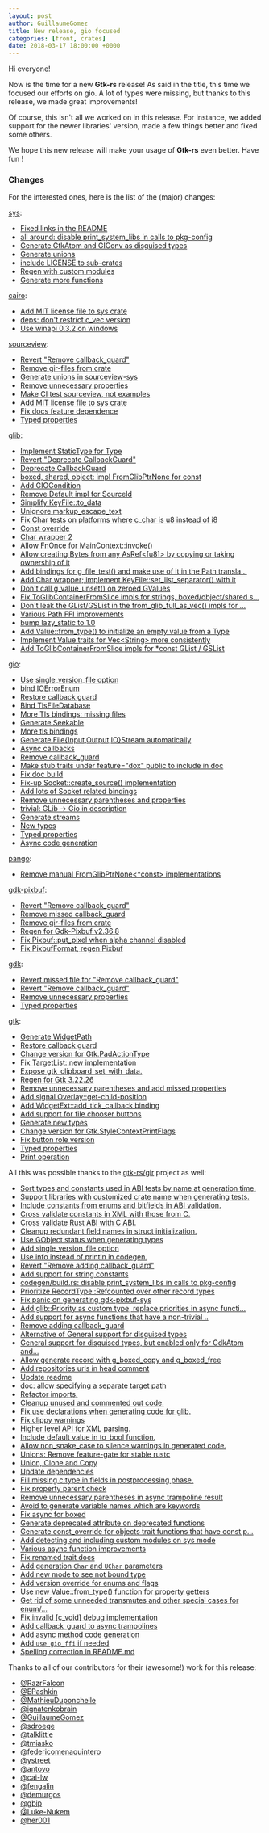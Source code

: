 ```yaml
---
layout: post
author: GuillaumeGomez
title: New release, gio focused
categories: [front, crates]
date: 2018-03-17 18:00:00 +0000
---
```


Hi everyone!

Now is the time for a new __Gtk-rs__ release! As said in the title, this time we focused our efforts on gio. A lot of types were missing, but thanks to this release, we made great improvements!

Of course, this isn't all we worked on in this release. For instance, we added support for the newer libraries' version, made a few things better and fixed some others.

We hope this new release will make your usage of __Gtk-rs__ even better. Have fun !

### Changes

For the interested ones, here is the list of the (major) changes:

[sys](https://github.com/gtk-rs/sys):

 * [Fixed links in the README](https://github.com/gtk-rs/sys/pull/75)
 * [all around: disable print_system_libs in calls to pkg-config](https://github.com/gtk-rs/sys/pull/80)
 * [Generate GtkAtom and GIConv as disguised types](https://github.com/gtk-rs/sys/pull/79)
 * [Generate unions](https://github.com/gtk-rs/sys/pull/78)
 * [include LICENSE to sub-crates](https://github.com/gtk-rs/sys/pull/74)
 * [Regen with custom modules](https://github.com/gtk-rs/sys/pull/77)
 * [Generate more functions](https://github.com/gtk-rs/sys/pull/76)

[cairo](https://github.com/gtk-rs/cairo):

 * [Add MIT license file to sys crate](https://github.com/gtk-rs/cairo/pull/174)
 * [deps: don't restrict c_vec version](https://github.com/gtk-rs/cairo/pull/173)
 * [Use winapi 0.3.2 on windows](https://github.com/gtk-rs/cairo/pull/169)

[sourceview](https://github.com/gtk-rs/sourceview):

 * [Revert "Remove callback_guard"](https://github.com/gtk-rs/sourceview/pull/43)
 * [Remove gir-files from crate](https://github.com/gtk-rs/sourceview/pull/41)
 * [Generate unions in sourceview-sys](https://github.com/gtk-rs/sourceview/pull/40)
 * [Remove unnecessary properties](https://github.com/gtk-rs/sourceview/pull/39)
 * [Make CI test sourceview, not examples](https://github.com/gtk-rs/sourceview/pull/37)
 * [Add MIT license file to sys crate](https://github.com/gtk-rs/sourceview/pull/34)
 * [Fix docs feature dependence](https://github.com/gtk-rs/sourceview/pull/29)
 * [Typed properties](https://github.com/gtk-rs/sourceview/pull/28)

[glib](https://github.com/gtk-rs/glib):

 * [Implement StaticType for Type](https://github.com/gtk-rs/glib/pull/297)
 * [Revert "Deprecate CallbackGuard"](https://github.com/gtk-rs/glib/pull/295)
 * [Deprecate CallbackGuard](https://github.com/gtk-rs/glib/pull/293)
 * [boxed, shared, object: impl FromGlibPtrNone for const](https://github.com/gtk-rs/glib/pull/291)
 * [Add GIOCondition](https://github.com/gtk-rs/glib/pull/290)
 * [Remove Default impl for SourceId](https://github.com/gtk-rs/glib/pull/288)
 * [Simplify KeyFile::to_data](https://github.com/gtk-rs/glib/pull/287)
 * [Unignore markup_escape_text](https://github.com/gtk-rs/glib/pull/286)
 * [Fix Char tests on platforms where c_char is u8 instead of i8](https://github.com/gtk-rs/glib/pull/285)
 * [Const override](https://github.com/gtk-rs/glib/pull/278)
 * [Char wrapper 2](https://github.com/gtk-rs/glib/pull/274)
 * [Allow FnOnce for MainContext::invoke()](https://github.com/gtk-rs/glib/pull/277)
 * [Allow creating Bytes from any AsRef&lt;[u8]&gt; by copying or taking ownership of it](https://github.com/gtk-rs/glib/pull/276)
 * [Add bindings for g_file_test() and make use of it in the Path transla…](https://github.com/gtk-rs/glib/pull/273)
 * [Add Char wrapper; implement KeyFile::set_list_separator() with it](https://github.com/gtk-rs/glib/pull/248)
 * [Don't call g_value_unset() on zeroed GValues](https://github.com/gtk-rs/glib/pull/272)
 * [Fix ToGlibContainerFromSlice impls for strings, boxed/object/shared s…](https://github.com/gtk-rs/glib/pull/270)
 * [Don't leak the GList/GSList in the from_glib_full_as_vec() impls for …](https://github.com/gtk-rs/glib/pull/271)
 * [Various Path FFI improvements](https://github.com/gtk-rs/glib/pull/269)
 * [bump lazy_static to 1.0](https://github.com/gtk-rs/glib/pull/268)
 * [Add Value::from_type() to initialize an empty value from a Type](https://github.com/gtk-rs/glib/pull/266)
 * [Implement Value traits for Vec&lt;String&gt; more consistently](https://github.com/gtk-rs/glib/pull/264)
 * [Add ToGlibContainerFromSlice impls for *const GList / GSList](https://github.com/gtk-rs/glib/pull/261)

[gio](https://github.com/gtk-rs/gio):

 * [Use single_version_file option](https://github.com/gtk-rs/gio/pull/92)
 * [bind IOErrorEnum](https://github.com/gtk-rs/gio/pull/91)
 * [Restore callback guard](https://github.com/gtk-rs/gio/pull/90)
 * [Bind TlsFileDatabase](https://github.com/gtk-rs/gio/pull/89)
 * [More Tls bindings: missing files](https://github.com/gtk-rs/gio/pull/87)
 * [Generate Seekable](https://github.com/gtk-rs/gio/pull/88)
 * [More tls bindings](https://github.com/gtk-rs/gio/pull/83)
 * [Generate File{Input,Output,IO}Stream automatically](https://github.com/gtk-rs/gio/pull/86)
 * [Async callbacks](https://github.com/gtk-rs/gio/pull/85)
 * [Remove callback_guard](https://github.com/gtk-rs/gio/pull/84)
 * [Make stub traits under feature="dox" public to include in doc](https://github.com/gtk-rs/gio/pull/81)
 * [Fix doc build](https://github.com/gtk-rs/gio/pull/80)
 * [Fix-up Socket::create_source() implementation](https://github.com/gtk-rs/gio/pull/79)
 * [Add lots of Socket related bindings](https://github.com/gtk-rs/gio/pull/78)
 * [Remove unnecessary parentheses and properties](https://github.com/gtk-rs/gio/pull/77)
 * [trivial: GLib -> Gio in description](https://github.com/gtk-rs/gio/pull/73)
 * [Generate streams](https://github.com/gtk-rs/gio/pull/69)
 * [New types](https://github.com/gtk-rs/gio/pull/70)
 * [Typed properties](https://github.com/gtk-rs/gio/pull/66)
 * [Async code generation](https://github.com/gtk-rs/gio/pull/63)

[pango](https://github.com/gtk-rs/pango):

 * [Remove manual FromGlibPtrNone&lt;*const&gt; implementations](https://github.com/gtk-rs/pango/pull/101)

[gdk-pixbuf](https://github.com/gtk-rs/gdk-pixbuf):

 * [Revert "Remove callback_guard"](https://github.com/gtk-rs/gdk-pixbuf/pull/67)
 * [Remove missed callback_guard](https://github.com/gtk-rs/gdk-pixbuf/pull/66)
 * [Remove gir-files from crate](https://github.com/gtk-rs/gdk-pixbuf/pull/64)
 * [Regen for Gdk-Pixbuf v2.36.8](https://github.com/gtk-rs/gdk-pixbuf/pull/61)
 * [Fix Pixbuf::put_pixel when alpha channel disabled](https://github.com/gtk-rs/gdk-pixbuf/pull/60)
 * [Fix PixbufFormat, regen Pixbuf](https://github.com/gtk-rs/gdk-pixbuf/pull/57)

[gdk](https://github.com/gtk-rs/gdk):

 * [Revert missed file for "Remove callback_guard"](https://github.com/gtk-rs/gdk/pull/209)
 * [Revert "Remove callback_guard"](https://github.com/gtk-rs/gdk/pull/208)
 * [Remove unnecessary properties](https://github.com/gtk-rs/gdk/pull/203)
 * [Typed properties](https://github.com/gtk-rs/gdk/pull/199)

[gtk](https://github.com/gtk-rs/gtk):

 * [Generate WidgetPath](https://github.com/gtk-rs/gtk/pull/630)
 * [Restore callback guard](https://github.com/gtk-rs/gtk/pull/631)
 * [Change version for Gtk.PadActionType](https://github.com/gtk-rs/gtk/pull/629)
 * [Fix TargetList::new implementation](https://github.com/gtk-rs/gtk/pull/622)
 * [Expose gtk_clipboard_set_with_data.](https://github.com/gtk-rs/gtk/pull/617)
 * [Regen for Gtk 3.22.26](https://github.com/gtk-rs/gtk/pull/620)
 * [Remove unnecessary parentheses and add missed properties](https://github.com/gtk-rs/gtk/pull/619)
 * [Add signal Overlay::get-child-position](https://github.com/gtk-rs/gtk/pull/613)
 * [Add WidgetExt::add_tick_callback binding](https://github.com/gtk-rs/gtk/pull/611)
 * [Add support for file chooser buttons](https://github.com/gtk-rs/gtk/pull/602)
 * [Generate new types](https://github.com/gtk-rs/gtk/pull/604)
 * [Change version for Gtk.StyleContextPrintFlags](https://github.com/gtk-rs/gtk/pull/603)
 * [Fix button role version](https://github.com/gtk-rs/gtk/pull/601)
 * [Typed properties](https://github.com/gtk-rs/gtk/pull/599)
 * [Print operation](https://github.com/gtk-rs/gtk/pull/596)

All this was possible thanks to the [gtk-rs/gir](https://github.com/gtk-rs//gir) project as well:
 * [Sort types and constants used in ABI tests by name at generation time.](https://github.com/gtk-rs/pangocairo/pull/570)
 * [ Support libraries with customized crate name when generating tests.](https://github.com/gtk-rs/pangocairo/pull/569)
 * [Include constants from enums and bitfields in ABI validation.](https://github.com/gtk-rs/pangocairo/pull/568)
 * [Cross validate constants in XML with those from C.](https://github.com/gtk-rs/pangocairo/pull/565)
 * [Cross validate Rust ABI with C ABI.](https://github.com/gtk-rs/pangocairo/pull/558)
 * [Cleanup redundant field names in struct initialization.](https://github.com/gtk-rs/pangocairo/pull/564)
 * [Use GObject status when generating types](https://github.com/gtk-rs/pangocairo/pull/563)
 * [Add single_version_file option](https://github.com/gtk-rs/pangocairo/pull/561)
 * [Use info instead of println in codegen.](https://github.com/gtk-rs/pangocairo/pull/560)
 * [Revert "Remove adding callback_guard"](https://github.com/gtk-rs/pangocairo/pull/559)
 * [Add support for string constants](https://github.com/gtk-rs/pangocairo/pull/557)
 * [codegen/build.rs: disable print_system_libs in calls to pkg-config](https://github.com/gtk-rs/pangocairo/pull/553)
 * [Prioritize RecordType::Refcounted over other record types](https://github.com/gtk-rs/pangocairo/pull/552)
 * [Fix panic on generating gdk-pixbuf-sys](https://github.com/gtk-rs/pangocairo/pull/551)
 * [Add glib::Priority as custom type, replace priorities in async functi…](https://github.com/gtk-rs/pangocairo/pull/550)
 * [Add support for async functions that have a non-trivial ..](https://github.com/gtk-rs/pangocairo/pull/548)
 * [Remove adding callback_guard](https://github.com/gtk-rs/pangocairo/pull/547)
 * [Alternative of General support for disguised types](https://github.com/gtk-rs/pangocairo/pull/546)
 * [General support for disguised types, but enabled only for GdkAtom and…](https://github.com/gtk-rs/pangocairo/pull/544)
 * [Allow generate record with g_boxed_copy and g_boxed_free](https://github.com/gtk-rs/pangocairo/pull/545)
 * [Add repositories urls in head comment](https://github.com/gtk-rs/pangocairo/pull/541)
 * [Update readme](https://github.com/gtk-rs/pangocairo/pull/540)
 * [doc: allow specifying a separate target path](https://github.com/gtk-rs/pangocairo/pull/539)
 * [Refactor imports.](https://github.com/gtk-rs/pangocairo/pull/538)
 * [Cleanup unused and commented out code.](https://github.com/gtk-rs/pangocairo/pull/536)
 * [Fix use declarations when generating code for glib.](https://github.com/gtk-rs/pangocairo/pull/537)
 * [Fix clippy warnings](https://github.com/gtk-rs/pangocairo/pull/532)
 * [Higher level API for XML parsing.](https://github.com/gtk-rs/pangocairo/pull/533)
 * [Include default value in to_bool function.](https://github.com/gtk-rs/pangocairo/pull/531)
 * [Allow non_snake_case to silence warnings in generated code.](https://github.com/gtk-rs/pangocairo/pull/530)
 * [Unions: Remove feature-gate for stable rustc](https://github.com/gtk-rs/pangocairo/pull/415)
 * [Union, Clone and Copy](https://github.com/gtk-rs/pangocairo/pull/527)
 * [Update dependencies](https://github.com/gtk-rs/pangocairo/pull/528)
 * [ Fill missing c:type in fields in postprocessing phase.](https://github.com/gtk-rs/pangocairo/pull/526)
 * [Fix property parent check](https://github.com/gtk-rs/pangocairo/pull/524)
 * [Remove unnecessary parentheses in async trampoline result](https://github.com/gtk-rs/pangocairo/pull/525)
 * [Avoid to generate variable names which are keywords](https://github.com/gtk-rs/pangocairo/pull/521)
 * [Fix async for boxed ](https://github.com/gtk-rs/pangocairo/pull/522)
 * [Generate deprecated attribute on deprecated functions](https://github.com/gtk-rs/pangocairo/pull/518)
 * [Generate const_override for objects trait functions that have const p…](https://github.com/gtk-rs/pangocairo/pull/515)
 * [Add detecting and including custom modules on sys mode](https://github.com/gtk-rs/pangocairo/pull/514)
 * [Various async function improvements](https://github.com/gtk-rs/pangocairo/pull/509)
 * [Fix renamed trait docs](https://github.com/gtk-rs/pangocairo/pull/501)
 * [Add generation `Char` and `UChar` parameters](https://github.com/gtk-rs/pangocairo/pull/489)
 * [Add new mode to see not bound type](https://github.com/gtk-rs/pangocairo/pull/505)
 * [Add version override for enums and flags](https://github.com/gtk-rs/pangocairo/pull/503)
 * [Use new Value::from_type() function for property getters](https://github.com/gtk-rs/pangocairo/pull/498)
 * [Get rid of some unneeded transmutes and other special cases for enum/…](https://github.com/gtk-rs/pangocairo/pull/496)
 * [Fix invalid [c_void] debug implementation](https://github.com/gtk-rs/pangocairo/pull/497)
 * [Add callback_guard to async trampolines](https://github.com/gtk-rs/pangocairo/pull/494)
 * [Add async method code generation](https://github.com/gtk-rs/pangocairo/pull/490)
 * [Add `use gio_ffi` if needed](https://github.com/gtk-rs/pangocairo/pull/493)
 * [Spelling correction in README.md](https://github.com/gtk-rs/pangocairo/pull/492)

Thanks to all of our contributors for their (awesome!) work for this release:

 * [@RazrFalcon](https://github.com/RazrFalcon)
 * [@EPashkin](https://github.com/EPashkin)
 * [@MathieuDuponchelle](https://github.com/MathieuDuponchelle)
 * [@ignatenkobrain](https://github.com/ignatenkobrain)
 * [@GuillaumeGomez](https://github.com/GuillaumeGomez)
 * [@sdroege](https://github.com/sdroege)
 * [@talklittle](https://github.com/talklittle)
 * [@tmiasko](https://github.com/tmiasko)
 * [@federicomenaquintero](https://github.com/federicomenaquintero)
 * [@ystreet](https://github.com/ystreet)
 * [@antoyo](https://github.com/antoyo)
 * [@cai-lw](https://github.com/cai-lw)
 * [@fengalin](https://github.com/fengalin)
 * [@demurgos](https://github.com/demurgos)
 * [@gbip](https://github.com/gbip)
 * [@Luke-Nukem](https://github.com/Luke-Nukem)
 * [@her001](https://github.com/her001)
